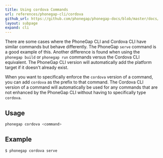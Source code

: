 ```yaml
---
title: Using cordova Commands
url: references/phonegap-cli/cordova
github_url: https://github.com/phonegap/phonegap-docs/blob/master/docs/3-references/phonegap-cli/cordova.html.md
layout: subpage
expand: cli
---
```


There are some cases where the PhoneGap CLI and Cordova CLI have similar commands but behave differently. The PhoneGap `serve` command is a good example of this. Another difference is found when using the `phonegap build` or `phonegap run` commands versus the Cordova CLI equivalent. The PhoneGap CLI version will automatically add the platform target if it doesn't already exist.

When you want to specifically enforce the `cordova` version of a command, you can add `cordova` as the prefix to that command. The Cordova CLI version of a command will automatically be used for any commands that are not enhanced by the PhoneGap CLI without having to specifically type `cordova`.

## Usage

```bash
phonegap cordova <command>
```

## Example

```bash
$ phonegap cordova serve
```
